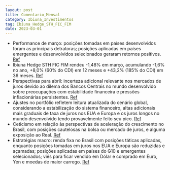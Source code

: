 ```yaml
---
layout: post
title: Comentario_Mensal
category: Ibiuna_Investimentos
tag: Ibiuna_Hedge_STH_FIC_FIM
date: 2023-03-01
---
```


- Performance de março: posições tomadas em países desenvolvidos foram as principais detratoras; posições aplicadas em países emergentes e desenvolvidos selecionados geraram retornos positivos.
<a href="#" onclick="search_on_pdf('detratoras no mês. Ainda, posições aplicadas em países emergentes e desenvolvidosselecionados gerar')">Ref</a>
- Ibiuna Hedge STH FIC FIM rendeu -1,48% em março, acumulando -1,6% no ano, +8,0% (60% do CDI) em 12 meses e +43,2% (185% do CDI) em 36 meses.
<a href="#" onclick="search_on_pdf('O Ibiuna Hedge STH FIC FIM rendeu -1,48% em março, acumulando -1,6% no ano, +8,0%(60% do CDI) em 12')">Ref</a>
- Perspectivas para abril: incerteza adicional relevante nos mercados de juros devido ao dilema dos Bancos Centrais no mundo desenvolvido sobre preocupações com estabilidade financeira e pressões inflacionárias persistentes.
<a href="#" onclick="search_on_pdf('detratoras no mês. Ainda, posições aplicadas em países emergentes e desenvolvidosselecionados gerar')">Ref</a>
- Ajustes no portfólio refletem leitura atualizada do cenário global, considerando a estabilização do sistema financeiro, altas adicionais mais graduais de taxa de juros nos EUA e Europa e os juros longos no mundo desenvolvido tendo provavelmente feito seu pico.
<a href="#" onclick="search_on_pdf('nosso portfólio para refletir essa leitura atualizada do cenário global.No Brasil, os mercados fina')">Ref</a>
- Ceticismo em relação às perspectivas de aceleração do crescimento no Brasil, com posições cautelosas na bolsa ou mercado de juros, e alguma exposição ao Real.
<a href="#" onclick="search_on_pdf('frente. Mantemos posições relativamente cautelosas no Brasil, preferindo algumaexposição ao Real a ')">Ref</a>
- Estratégias macro: renda fixa no Brasil com posições táticas aplicadas, enquanto posições tomadas em juros nos EUA e Europa são reduzidas e açamadas; posições aplicadas em países do G10 e emergentes selecionados; viés para ficar vendido em Dólar e comprado em Euro, Yen e moedas de maior carrego.
<a href="#" onclick="search_on_pdf('frente. Mantemos posições relativamente cautelosas no Brasil, preferindo algumaexposição ao Real a ')">Ref</a>
